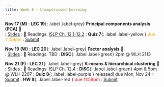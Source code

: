 ```yaml
---
title: Week 8 — Unsupervised Learning
---
```


**Nov 17 (M)**
: **LEC 19**{: .label .label-grey} **Principal components analysis (PCA)** 🎥  
    : [Slides](.)
: 📖 Readings: [ISLP Ch. 12.1-12.2](https://www.statlearning.com/)
: **Quiz 7**{: .label .label-yellow } <font color="orange">due 11:59pm</font>
    : [Submit](.)

**Nov 19 (W)**
: **LEC 20**{: .label .label-grey} **Factor analysis** 🎥  
    : [Slides](.)
: 📖 Readings: TBD
: **DISC**{: .label .label-green} 2pm @ WLH 2113

**Nov 21 (F)**
: **LEC 21**{: .label .label-grey} **K-means & hierarchical clustering** 🎥  
    : [Slides](.)
: 📖 Readings: [ISLP Ch. 12.4](https://www.statlearning.com/)
: **DISC**{: .label .label-green} 4pm & 5pm @ WLH 2207
: **Quiz 8**{: .label .label-purple } released! due Mon, Nov 24
    : [Submit]()
: **HW 8**{: .label .label-red } <font color="red">due 11:59pm</font>
    : [Submit](.)
